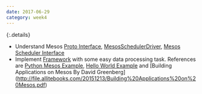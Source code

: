 ```yaml
---
date: 2017-06-29
category: week4
---
```

{:.details}
- Understand Mesos [Proto Interface](https://github.com/apache/mesos/blob/master/include/mesos/mesos.proto), [MesosSchedulerDriver](https://github.com/apache/mesos/blob/72752fc6deb8ebcbfbd5448dc599ef3774339d31/src/java/src/org/apache/mesos/MesosSchedulerDriver.java),
[Mesos Scheduler Interface](https://github.com/apache/mesos/blob/master/src/python/interface/src/mesos/interface/__init__.py)
- Implement [Framework](github.com) with some easy data processing task. References are [Python Mesos Example](https://humblesoftwaredev.wordpress.com/2015/03/26/mesos-framework-example-in-python/), [Hello World Example](http://jamesporter.me/2014/11/15/hello-mesos.html#fn:4) and [Building Applications on Mesos By David Greenberg] (http://file.allitebooks.com/20151213/Building%20Applications%20on%20Mesos.pdf)
